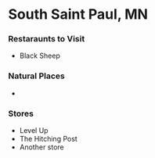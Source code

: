 # South Saint Paul, MN

### Restaraunts to Visit
 - Black Sheep

### Natural Places
 - 

### Stores
 - Level Up
 - The Hitching Post
 - Another store
 